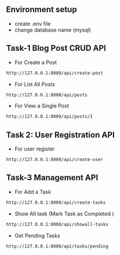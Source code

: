 
## Environment setup 

- create .env file
- change database name (mysql)

## Task-1  Blog Post CRUD API 
- For Create a Post 

```bash
http://127.0.0.1:8000/api/create-post

```
- For List All Posts

```bash
http://127.0.0.1:8000/api/posts

```
- For View a Single Post

```bash
http://127.0.0.1:8000/api/posts/1

```

## Task 2: User Registration API 

- For user register

```bash
http://127.0.0.1:8000/api/create-user

```

## Task-3 Management API 

- For Add a Task

```bash
http://127.0.0.1:8000/api/create-tasks

```

- Show All task (Mark Task as Completed
)

```bash
http://127.0.0.1:8000/api/showall-tasks

```
- Get Pending Tasks

```bash
http://127.0.0.1:8000/api/tasks/pending

```
